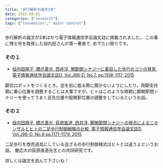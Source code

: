 ```yaml
---
title: "歩行解析の論文2本"
date: 2015-08-01
categories: ["research"]
tags: ["locomotion"," motor control"]
---
```


歩行解析の論文が2本ばかり電子情報通信学会論文誌に掲載されました。
この春に博士号を取得した垣内田さんが第一著者で, めでたい限りです。

### その１
- [垣内田翔子, 橋爪善光, 西井淳, 関節間シナジーに着目した歩行のコツの発見, 電子情報通信学会論文誌D, Vol.J98-D, No.7, pp.1108-1117, 2015](http://search.ieice.org/bin/summary.php?id=j98-d_7_1108&category=D&lang=J&year=2015&abst=)

脚式ロボットをつくるとき，足を前に振る際に躓かないようにしたり，両脚支持期に重心位置を調整することは大事ですが，ヒトはこのような時期に脚関節間シナジーを使ってうまく足先位置や股関節位置の調整をしているというお話。

### その２
- [垣内田翔子, 橋爪善光, 荻原直道, 西井淳, 脚関節間シナジーの視点によるニホンザルとヒトの二足歩行制御戦略の比較, 電子情報通信学会論文誌D, Vol.J98-D, No.8   pp.1171-1179, 2015](http://search.ieice.org/bin/summary.php?id=j98-d_8_1171&category=D&year=2015&lang=J&abst=)

二足歩行を商売道具にしている芸ざるの歩行制御様式はヒトとは違うよというお話。
慶応大の荻原直道先生との共同研究です。

詳しくは論文を読んで下さいね！
